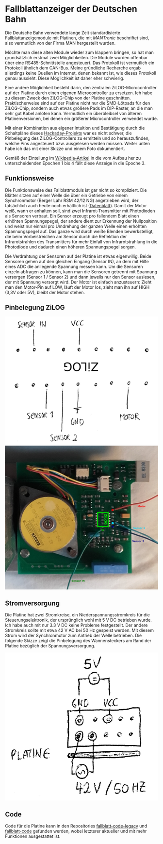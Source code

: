 # Fallblattanzeiger der Deutschen Bahn

Die Deutsche Bahn verwendete lange Zeit standardisierte Fallblattanzeigemodule mit Platinen, die mit *MANTronic* beschriftet sind, also vermutlich von der Firma MAN hergestellt wurden.

Möchte man diese alten Module wieder zum klappern bringen, so hat man grundsätzlich erstmal zwei Möglichkeiten. Die Module wurden offenbar über eine RS485-Schnittstelle angesteuert. Das Protokoll ist vermutlich ein Protokoll ähnlich dem CAN-Bus. Meine gründliche Recherche ergab allerdings keine Quellen im Internet, denen bekannt ist, wie dieses Protokoll genau aussieht. Diese Möglichkeit ist daher eher schwierig.

Eine andere Möglichkeit besteht darin, den zentralen ZiLOG-Microcontroller auf der Platine durch einen eigenen Microcontroller zu ersetzen. Ich habe zu diesem Zweck den ZiLOG-Chip von der Platine geschnitten. Praktischerweise sind auf der Platine nicht nur die SMD-Lötpads für den ZiLOG-Chip, sondern auch etwas größere Pads im DIP-Raster, an die man sehr gut Kabel anlöten kann. Vermutlich ein überbleibsel von älteren Platinenversionen, bei denen ein größerer Microcontroller verwendet wurde.

Mit einer Kombination aus eigener Intuition und Bestätigung durch die Schaltpläne dieses [Hackaday-Projekts](https://hackaday.io/project/9070-fallblattfahrzielanzeige-of-s-bahn-berlin) war es nicht schwer, die Pinbelegung des ZiLOG-Controllers zu ermitteln und so herauszufinden, welche Pins angesteuert bzw. ausgelesen werden müssen. Weiter unten habe ich das mit einer Skizze und einem Foto dokumentiert.

Gemäß der Einteilung im [Wikipedia-Artikel](https://de.wikipedia.org/wiki/Fallblattanzeige) in die vom Aufbau her zu unterscheidenden Epochen 1 bis 4 fällt diese Anzeige in die Epoche 3.

## Funktionsweise

Die Funktionsweise des Fallblattmoduls ist gar nicht so kompliziert. Die Blätter sitzen auf einer Welle die über ein Getriebe von einem Synchronmotor (Berger Lahr RSM 42/12 NG) angetrieben wird, der tatsächlich auch heute noch erhältlich ist ([Datenblatt](https://www.abi.nl/assets/uploads/Downloads/Aandrijvingen/Kleine%20vertragingsmotoren/Synchroonmotoren/Catalogus_RSM_D.pdf)).
Damit der Motor weiß, wann er anhalten soll, sind zwei Infrarot-Transmitter mit Photodioden als Sensoren verbaut. Ein Sensor erzeugt pro fallendem Blatt einen erhöhten Spannungspegel, der andere dient zur Erkennung der Nullposition und weist nur einmal pro Umdrehung der ganzen Welle einen erhöhten Spannungspegel auf. Das ganze wird durch weiße Blenden bewerkstelligt, die beim Vorbeistreichen am Sensor durch die Reflektion der Infrarotstrahlen des Transmitters für mehr Einfall von Infrarotstrahlung in die Photodiode und dadurch einen höheren Spannungspegel sorgen.

Die Verdrahtung der Sensoren auf der Platine ist etwas eigenwillig. Beide Sensoren gehen auf den gleichen Eingang (Sensor IN), an dem mit Hilfe eines ADC die anliegende Spannung messen kann. Um die Sensoren einzeln abfragen zu können, kann man die Sensoren getrennt mit Spannung versorgen (Sensor 1 / Sensor 2) und dann jeweils nur den Sensor auslesen, der mit Spannung versorgt wird. Der Motor ist einfach anzusteuern: Zieht man den Motor-Pin auf LOW, läuft der Motor los, zieht man ihn auf HIGH (3,3V oder 5V), bleibt der Motor stehen.

## Pinbelegung ZiLOG
![Pinbelegung](/images/zilog.png)
![Pinbelegung](/images/schaltskizze.png)

## Stromversorgung

Die Platine hat zwei Stromkreise, ein Niederspannungsstromkreis für die Steuerungselektronik, der ursprünglich wohl mit 5 V DC betrieben wurde. Ich habe auch mit nur 3.3 V DC keine Probleme festgestellt. Der andere Stromkreis sollte mit etwa 42 V AC bei 50 Hz gespeist werden. Mit diesem Strom wird der Synchronmotor zum Antrieb der Welle betrieben. Die folgende Skizze zeigt die Pinbelegung des Wannensteckers am Rand der Platine bezüglich der Spannungsversorgung.

![Stromversorgung](/images/power.png)

## Code

Code für die Platine kann in den Repositories [fallblatt-code-legacy](https://github.com/julianschick/fallblatt-code-legacy) und [fallblatt-code](https://github.com/julianschick/fallblatt-code) gefunden werden, wobei letzterer aktueller und mit mehr Funktionen ausgestattet ist.
